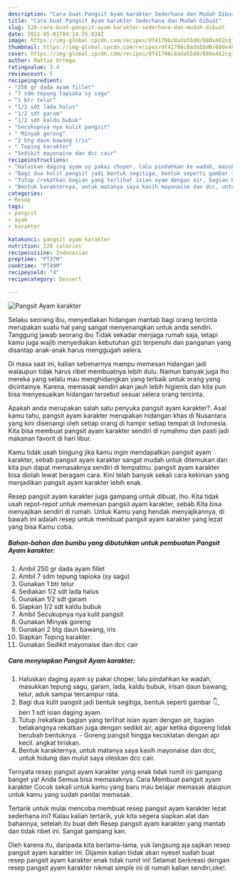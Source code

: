 ```yaml
---
description: "Cara buat Pangsit Ayam karakter Sederhana dan Mudah Dibuat"
title: "Cara buat Pangsit Ayam karakter Sederhana dan Mudah Dibuat"
slug: 528-cara-buat-pangsit-ayam-karakter-sederhana-dan-mudah-dibuat
date: 2021-05-01T04:14:55.038Z
image: https://img-global.cpcdn.com/recipes/df41706c8ada55d0/680x482cq70/pangsit-ayam-karakter-foto-resep-utama.jpg
thumbnail: https://img-global.cpcdn.com/recipes/df41706c8ada55d0/680x482cq70/pangsit-ayam-karakter-foto-resep-utama.jpg
cover: https://img-global.cpcdn.com/recipes/df41706c8ada55d0/680x482cq70/pangsit-ayam-karakter-foto-resep-utama.jpg
author: Mattie Ortega
ratingvalue: 3.4
reviewcount: 5
recipeingredient:
- "250 gr dada ayam fillet"
- "7 sdm tepung tapioka sy sagu"
- "1 btr telur"
- "1/2 sdt lada halus"
- "1/2 sdt garam"
- "1/2 sdt kaldu bubuk"
- "Secukupnya nya kulit pangsit"
- " Minyak goreng"
- "2 btg daun bawang iris"
- " Toping karakter"
- "Sedikit mayonaise dan dcc cair"
recipeinstructions:
- "Haluskan daging ayam sy pakai choper, lalu pindahkan ke wadah, masukkan tepung sagu, garam, lada, kaldu bubuk, irisan daun bawang, telur, aduk sampai tercampur rata."
- "Bagi dua kulit pangsit jadi bentuk segitiga, bentuk seperti gambar 👇, beri 1 sdt isian daging ayam."
- "Tutup /rekatkan bagian yang terlihat isian ayam dengan air, bagian belakangnya rekatkan juga dengan sedikit air, agar ketika digoreng tidak berubah bentuknya.  Goreng pangsit hingga kecoklatan dengan api kecil. angkat tiriskan."
- "Bentuk karakternya, untuk matanya saya kasih mayonaise dan dcc, untuk hidung dan mulut saya oleskan dcc cair."
categories:
- Resep
tags:
- pangsit
- ayam
- karakter

katakunci: pangsit ayam karakter 
nutrition: 220 calories
recipecuisine: Indonesian
preptime: "PT37M"
cooktime: "PT49M"
recipeyield: "4"
recipecategory: Dessert

---
```



![Pangsit Ayam karakter](https://img-global.cpcdn.com/recipes/df41706c8ada55d0/680x482cq70/pangsit-ayam-karakter-foto-resep-utama.jpg)

Selaku seorang ibu, menyediakan hidangan mantab bagi orang tercinta merupakan suatu hal yang sangat menyenangkan untuk anda sendiri. Tanggung jawab seorang ibu Tidak sekadar menjaga rumah saja, tetapi kamu juga wajib menyediakan kebutuhan gizi terpenuhi dan panganan yang disantap anak-anak harus menggugah selera.

Di masa  saat ini, kalian sebenarnya mampu memesan hidangan jadi walaupun tidak harus ribet membuatnya lebih dulu. Namun banyak juga lho mereka yang selalu mau menghidangkan yang terbaik untuk orang yang dicintainya. Karena, memasak sendiri akan jauh lebih higienis dan kita pun bisa menyesuaikan hidangan tersebut sesuai selera orang tercinta. 



Apakah anda merupakan salah satu penyuka pangsit ayam karakter?. Asal kamu tahu, pangsit ayam karakter merupakan hidangan khas di Nusantara yang kini disenangi oleh setiap orang di hampir setiap tempat di Indonesia. Kita bisa membuat pangsit ayam karakter sendiri di rumahmu dan pasti jadi makanan favorit di hari libur.

Kamu tidak usah bingung jika kamu ingin mendapatkan pangsit ayam karakter, sebab pangsit ayam karakter sangat mudah untuk ditemukan dan kita pun dapat memasaknya sendiri di tempatmu. pangsit ayam karakter bisa diolah lewat beragam cara. Kini telah banyak sekali cara kekinian yang menjadikan pangsit ayam karakter lebih enak.

Resep pangsit ayam karakter juga gampang untuk dibuat, lho. Kita tidak usah repot-repot untuk memesan pangsit ayam karakter, sebab Kita bisa menyajikan sendiri di rumah. Untuk Kamu yang hendak menyajikannya, di bawah ini adalah resep untuk membuat pangsit ayam karakter yang lezat yang bisa Kamu coba.

<!--inarticleads1-->

##### Bahan-bahan dan bumbu yang dibutuhkan untuk pembuatan Pangsit Ayam karakter:

1. Ambil 250 gr dada ayam fillet
1. Ambil 7 sdm tepung tapioka (sy sagu)
1. Gunakan 1 btr telur
1. Sediakan 1/2 sdt lada halus
1. Gunakan 1/2 sdt garam
1. Siapkan 1/2 sdt kaldu bubuk
1. Ambil Secukupnya nya kulit pangsit
1. Gunakan  Minyak goreng
1. Gunakan 2 btg daun bawang, iris
1. Siapkan  Toping karakter:
1. Gunakan Sedikit mayonaise dan dcc cair




<!--inarticleads2-->

##### Cara menyiapkan Pangsit Ayam karakter:

1. Haluskan daging ayam sy pakai choper, lalu pindahkan ke wadah, masukkan tepung sagu, garam, lada, kaldu bubuk, irisan daun bawang, telur, aduk sampai tercampur rata.
1. Bagi dua kulit pangsit jadi bentuk segitiga, bentuk seperti gambar 👇, beri 1 sdt isian daging ayam.
1. Tutup /rekatkan bagian yang terlihat isian ayam dengan air, bagian belakangnya rekatkan juga dengan sedikit air, agar ketika digoreng tidak berubah bentuknya.  - Goreng pangsit hingga kecoklatan dengan api kecil. angkat tiriskan.
1. Bentuk karakternya, untuk matanya saya kasih mayonaise dan dcc, untuk hidung dan mulut saya oleskan dcc cair.




Ternyata resep pangsit ayam karakter yang enak tidak rumit ini gampang banget ya! Anda Semua bisa memasaknya. Cara Membuat pangsit ayam karakter Cocok sekali untuk kamu yang baru mau belajar memasak ataupun untuk kamu yang sudah pandai memasak.

Tertarik untuk mulai mencoba membuat resep pangsit ayam karakter lezat sederhana ini? Kalau kalian tertarik, yuk kita segera siapkan alat dan bahannya, setelah itu buat deh Resep pangsit ayam karakter yang mantab dan tidak ribet ini. Sangat gampang kan. 

Oleh karena itu, daripada kita berlama-lama, yuk langsung aja sajikan resep pangsit ayam karakter ini. Dijamin kalian tiidak akan nyesel sudah buat resep pangsit ayam karakter enak tidak rumit ini! Selamat berkreasi dengan resep pangsit ayam karakter nikmat simple ini di rumah kalian sendiri,oke!.

